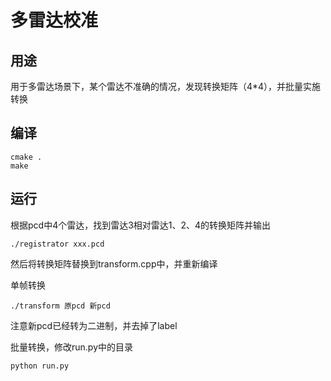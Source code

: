 # 多雷达校准 #
## 用途 ##
用于多雷达场景下，某个雷达不准确的情况，发现转换矩阵（4*4），并批量实施转换

## 编译 ##
```
cmake .
make
```

## 运行 ##

根据pcd中4个雷达，找到雷达3相对雷达1、2、4的转换矩阵并输出

```
./registrator xxx.pcd
```

然后将转换矩阵替换到transform.cpp中，并重新编译

单帧转换

```
./transform 原pcd 新pcd 
```

注意新pcd已经转为二进制，并去掉了label

批量转换，修改run.py中的目录

```
python run.py
```